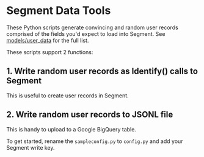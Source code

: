 # Segment Data Tools
These Python scripts generate convincing and random user records comprised of the fields you'd expect to load into Segment.  See [models/user_data](models/user_data.py) for the full list.

These scripts support 2 functions:
## 1. Write random user records as Identify() calls to Segment
This is useful to create user records in Segment.

## 2. Write random user records to JSONL file
This is handy to upload to a Google BigQuery table.

To get started, rename the `sampleconfig.py` to `config.py` and add your Segment write key.